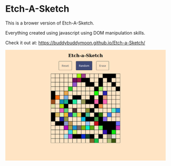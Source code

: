 # Etch-A-Sketch

This is a brower version of Etch-A-Sketch.

Everything created using javascript using DOM manipulation skills.

Check it out at: https://buddybuddymoon.github.io/Etch-a-Sketch/

![What is this](screenshot.png?raw=true "Screenshot")
